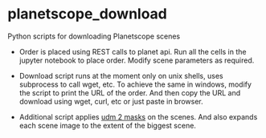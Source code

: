 # planetscope_download
Python scripts for downloading Planetscope scenes

* Order is placed using REST calls to planet api.
Run all the cells in the jupyter notebook to place order.
Modify scene parameters as required.

* Download script runs at the moment only on unix shells, uses subprocess to call wget, etc.
To achieve the same in windows, modify the script to print the URL of the order.
And then copy the URL and download using wget, curl, etc or just paste in browser.

* Additional script applies [udm 2 masks](https://developers.planet.com/docs/data/udm-2/#udm21-bands) on the scenes.
And also expands each scene image to the extent of the biggest scene.
